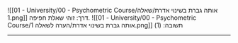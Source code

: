 ![[01 - University/00 - Psychometric Course/אותה גברת בשינוי אדרת/שאלה 1.png]]
דרך: זוהי שאלת חפיפה.
![[01 - University/00 - Psychometric Course/אותה גברת בשינוי אדרת/הערה לשאלה 1.png]]
תשובה: (1)
***
